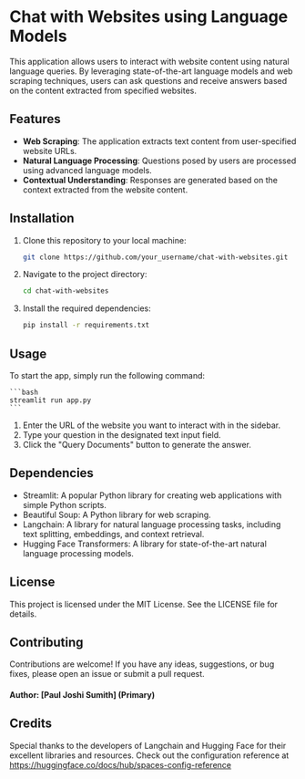 # Chat with Websites using Language Models

This application allows users to interact with website content using natural language queries. By leveraging state-of-the-art language models and web scraping techniques, users can ask questions and receive answers based on the content extracted from specified websites.

## Features

- **Web Scraping**: The application extracts text content from user-specified website URLs.
- **Natural Language Processing**: Questions posed by users are processed using advanced language models.
- **Contextual Understanding**: Responses are generated based on the context extracted from the website content.

## Installation

1. Clone this repository to your local machine:

   ```bash
   git clone https://github.com/your_username/chat-with-websites.git
   ```
2. Navigate to the project directory:

    ```bash
    cd chat-with-websites
    ```
3. Install the required dependencies:

    ```bash
    pip install -r requirements.txt
    ```

## Usage
  To start the app, simply run the following command:
  
    ```bash
    streamlit run app.py
    ```
  1. Enter the URL of the website you want to interact with in the sidebar.
  2. Type your question in the designated text input field.
  3. Click the "Query Documents" button to generate the answer.

## Dependencies
- Streamlit: A popular Python library for creating web applications with simple Python scripts.
- Beautiful Soup: A Python library for web scraping.
- Langchain: A library for natural language processing tasks, including text splitting, embeddings, and context retrieval.
- Hugging Face Transformers: A library for state-of-the-art natural language processing models.

## License
This project is licensed under the MIT License. See the LICENSE file for details.

## Contributing
Contributions are welcome! If you have any ideas, suggestions, or bug fixes, please open an issue or submit a pull request.
#### Author: [Paul Joshi Sumith] (Primary)

## Credits
Special thanks to the developers of Langchain and Hugging Face for their excellent libraries and resources.
Check out the configuration reference at https://huggingface.co/docs/hub/spaces-config-reference

